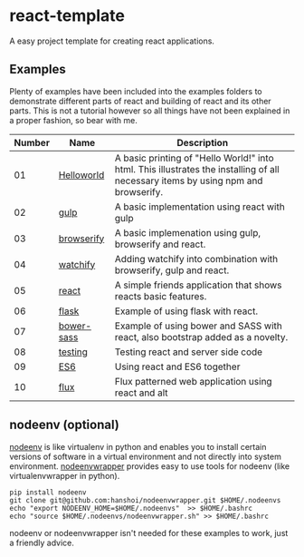 # react-template
A easy project template for creating react applications.


## Examples
Plenty of examples have been included into the examples folders to demonstrate different parts of react and building of react and its other parts. This is not a tutorial however so all things have not been explained in a proper fashion, so bear with me.

Number|Name|Description
------|----|-----------
01|[Helloworld](https://github.com/hanshoi/react-template/tree/master/examples/helloworld)|A basic printing of "Hello World!" into html. This illustrates the installing of all necessary items by using npm and browserify.
02|[gulp](https://github.com/hanshoi/react-template/tree/master/examples/gulp)|A basic implementation using react with gulp
03|[browserify](https://github.com/hanshoi/react-template/tree/master/examples/browserify)|A basic implemenation using gulp, browserify and react.
04|[watchify](https://github.com/hanshoi/react-template/tree/master/examples/watchify)|Adding watchify into combination with browserify, gulp and react.
05|[react](https://github.com/hanshoi/react-template/tree/master/examples/react)|A simple friends application that shows reacts basic features.
06|[flask](https://github.com/hanshoi/react-template/tree/master/examples/flask)|Example of using flask with react.
07|[bower-sass](https://github.com/hanshoi/react-template/tree/master/examples/bower-sass)|Example of using bower and SASS with react, also bootstrap added as a novelty.
08|[testing](https://github.com/hanshoi/react-template/tree/master/examples/testing)|Testing react and server side code
09|[ES6](https://github.com/hanshoi/react-template/tree/master/examples/es6)|Using react and ES6 together
10|[flux](https://github.com/hanshoi/react-template/tree/master/examples/flux)|Flux patterned web application using react and alt

## nodeenv (optional)
[nodeenv](https://github.com/ekalinin/nodeenv) is like virtualenv in python and enables you to install certain versions of software in a virtual environment and not
directly into system environment. [nodeenvwrapper](https://github.com/hanshoi/nodeenvwrapper) provides easy to use tools for nodeenv (like virtualenvwrapper in python).

```
pip install nodeenv
git clone git@github.com:hanshoi/nodeenvwrapper.git $HOME/.nodeenvs
echo "export NODEENV_HOME=$HOME/.nodeenvs"  >> $HOME/.bashrc
echo "source $HOME/.nodeenvs/nodeenvwrapper.sh" >> $HOME/.bashrc
```

nodeenv or nodeenvwrapper isn't needed for these examples to work, just a friendly advice.

